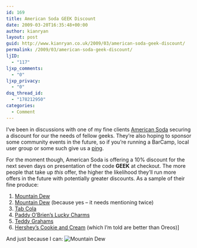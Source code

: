 ```yaml
---
id: 169
title: American Soda GEEK Discount
date: 2009-03-20T16:35:48+00:00
author: kianryan
layout: post
guid: http://www.kianryan.co.uk/2009/03/american-soda-geek-discount/
permalink: /2009/03/american-soda-geek-discount/
ljID:
  - "117"
ljxp_comments:
  - "0"
ljxp_privacy:
  - "0"
dsq_thread_id:
  - "178212950"
categories:
  - Comment
---
```

<img alt="" src="http://www.americansoda.co.uk/img/logo_ontop.jpg" class="alignright"   />I&#8217;ve been in discussions with one of my fine clients [American Soda](http://www.americansoda.co.uk/) securing a discount for our the needs of fellow geeks. They&#8217;re also hoping to sponsor some community events in the future, so if you&#8217;re running a BarCamp, local user group or some such give us a [ping](mailto:kian@kianryan.co.uk).

For the moment though, American Soda is offering a 10% discount for the next seven days on presentation of the code **GEEK** at checkout. The more people that take up _this_ offer, the higher the likelihood they&#8217;ll run more offers in the future with potentially greater discounts. As a sample of their fine produce:

  1. [Mountain Dew](http://www.americansoda.co.uk/uk/American-Soda/Home/Mountain-Dew.aspx)
  2. [Mountain Dew](http://www.americansoda.co.uk/uk/American-Soda/Home/Mountain-Dew.aspx) (because yes &#8211; it needs mentioning twice)
  3. [Tab Cola](http://www.americansoda.co.uk/uk/American-Soda/Home/Drinks/Diet-Soda/Tab-Cola.aspx)
  4. [Paddy O&#8217;Brien&#8217;s Lucky Charms](http://www.americansoda.co.uk/uk/American-Soda/Home/Lucky-Charms.aspx)
  5. [Teddy Grahams](http://www.americansoda.co.uk/uk/American-Soda/Home/Groceries/US-groceries/Teddy-Grahams---Cinnamon.aspx)
  6. [Hershey&#8217;s Cookie and Cream](http://www.americansoda.co.uk/uk/American-Soda/Home/Candy/Chocolate/Hershey-Cookies-n-Cream-bar.aspx) (which I&#8217;m told are better than Oreos)]

And just because I can: <img src="/assets/images/2009/03/28w3v-0e3fb3146a08ef72ffeea4610e8e04b849c3c5eb-225x300.jpg" alt="Mountain Dew" title="Mountain Dew"   class="aligncenter size-medium wp-image-171" srcset="/assets/images/2009/03/28w3v-0e3fb3146a08ef72ffeea4610e8e04b849c3c5eb-225x300.jpg 225w, /assets/images/2009/03/28w3v-0e3fb3146a08ef72ffeea4610e8e04b849c3c5eb.jpg 600w" sizes="(max-width: 225px) 100vw, 225px" />